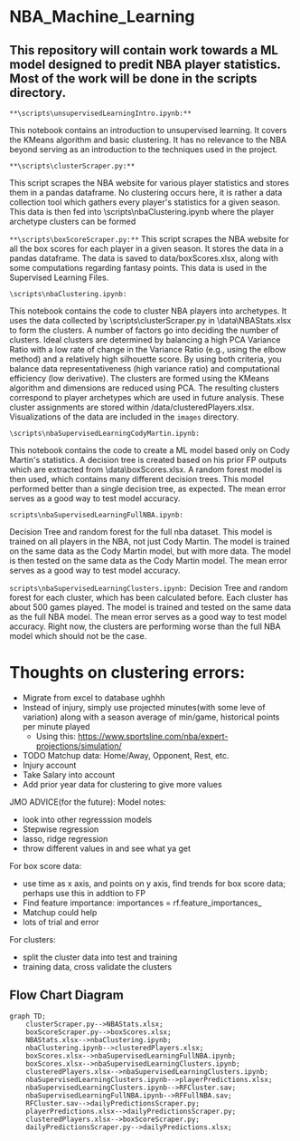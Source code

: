 # **NBA_Machine_Learning**


## This repository will contain work towards a ML model designed to predit NBA player statistics. Most of the work will be done in the scripts directory.


```**\scripts\unsupervisedLearningIntro.ipynb:**```

This notebook contains an introduction to unsupervised learning. It covers the KMeans algorithm and basic clustering. It has no relevance to the NBA beyond serving as an introduction to the techniques used in the project.

```**\scripts\clusterScraper.py:**```

This script scrapes the NBA website for various player statistics and stores them in a pandas dataframe. No clustering occurs here, it is rather a data collection tool which gathers every player's statistics for a given season. This data is then fed into \scripts\nbaClustering.ipynb where the player archetype clusters can be formed

```**\scripts\boxScoreScraper.py:**```
This script scrapes the NBA website for all the box scores for each player in a given season. It stores the data in a pandas dataframe. The data is saved to data/boxScores.xlsx, along with some computations regarding fantasy points. This data is used in the Supervised Learning Files.


```\scripts\nbaClustering.ipynb:```

This notebook contains the code to cluster NBA players into archetypes. It uses the data collected by \scripts\clusterScraper.py in \data\NBAStats.xlsx to form the clusters. A number of factors go into deciding the number of clusters. Ideal clusters are determined by balancing a high PCA Variance Ratio with a low rate of change in the Variance Ratio (e.g., using the elbow method) and a relatively high silhouette score. By using both criteria, you balance data representativeness (high variance ratio) and computational efficiency (low derivative). The clusters are formed using the KMeans algorithm and dimensions are reduced using PCA. The resulting clusters correspond to player archetypes which are used in future analysis. These cluster assignments are stored within /data/clusteredPlayers.xlsx. Visualizations of the data are included in the ```images``` directory.


```\scripts\nbaSupervisedLearningCodyMartin.ipynb:```

This notebook contains the code to create a ML model based only on Cody Martin's statistics. A decision tree is created based on his prior FP outputs which are extracted from \data\boxScores.xlsx. A random forest model is then used, which contains many different decision trees. This model performed better than a single decision tree, as expected. The mean error serves as a good way to test model accuracy.

```scripts\nbaSupervisedLearningFullNBA.ipynb:```
 
Decision Tree and random forest for the full nba dataset. This model is trained on all players in the NBA, not just Cody Martin. The model is trained on the same data as the Cody Martin model, but with more data. The model is then tested on the same data as the Cody Martin model. The mean error serves as a good way to test model accuracy.

```scripts\nbaSupervisedLearningClusters.ipynb:```
Decision Tree and random forest for each cluster, which has been calculated before. Each cluster has about 500 games played. The model is trained and tested on the same data as the full NBA model. The mean error serves as a good way to test model accuracy. Right now, the clusters are performing worse than the full NBA model which should not be the case.


# Thoughts on clustering errors:
* Migrate from excel to database ughhh
* Instead of injury, simply use projected minutes(with some leve of variation) along with a season average of min/game, historical points per minute played
  * Using this: https://www.sportsline.com/nba/expert-projections/simulation/ 
* TODO Matchup data: Home/Away, Opponent, Rest, etc.
* Injury account
* Take Salary into account
* Add prior year data for clustering to give more values



JMO ADVICE(for the future):
Model notes:
* look into other regresssion models
* Stepwise regression
* lasso, ridge regression
* throw different values in and see what ya get

For box score data:
* use time as x axis, and points on y axis, find trends for box score data; perhaps use this in addtion to FP
* Find feature importance: importances = rf.feature_importances_
* Matchup could help
* lots of trial and error

For clusters:
* split the cluster data into test and training
* training data, cross validate the clusters

## **Flow Chart Diagram**
```mermaid
graph TD;
    clusterScraper.py-->NBAStats.xlsx;
    boxScoreScraper.py-->boxScores.xlsx;
    NBAStats.xlsx-->nbaClustering.ipynb;
    nbaClustering.ipynb-->clusteredPlayers.xlsx;
    boxScores.xlsx-->nbaSupervisedLearningFullNBA.ipynb;
    boxScores.xlsx-->nbaSupervisedLearningClusters.ipynb;
    clusteredPlayers.xlsx-->nbaSupervisedLearningClusters.ipynb;
    nbaSupervisedLearningClusters.ipynb-->playerPredictions.xlsx;
    nbaSupervisedLearningClusters.ipynb-->RFCluster.sav;
    nbaSupervisedLearningFullNBA.ipynb-->RFFullNBA.sav;
    RFCluster.sav-->dailyPredictionsScraper.py;
    playerPredictions.xlsx-->dailyPredictionsScraper.py;
    clusteredPlayers.xlsx-->boxScoreScraper.py;
    dailyPredictionsScraper.py-->dailyPredictions.xlsx;

```
